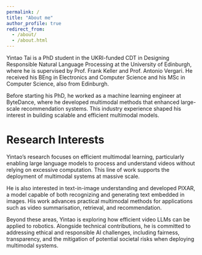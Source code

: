 ```yaml
---
permalink: /
title: "About me"
author_profile: true
redirect_from: 
  - /about/
  - /about.html
---
```


Yintao Tai is a PhD student in the UKRI-funded CDT in Designing Responsible Natural Language Processing at the University of Edinburgh, where he is supervised by Prof. Frank Keller and Prof. Antonio Vergari. He received his BEng in Electronics and Computer Science and his MSc in Computer Science, also from Edinburgh.

Before starting his PhD, he worked as a machine learning engineer at ByteDance, where he developed multimodal methods that enhanced large-scale recommendation systems. This industry experience shaped his interest in building scalable and efficient multimodal models.

Research Interests
======
Yintao’s research focuses on efficient multimodal learning, particularly enabling large language models to process and understand videos without relying on excessive computation. This line of work supports the deployment of multimodal systems at massive scale.

He is also interested in text-in-image understanding and developed PIXAR, a model capable of both recognizing and generating text embedded in images. His work advances practical multimodal methods for applications such as video summarisation, retrieval, and recommendation.

Beyond these areas, Yintao is exploring how efficient video LLMs can be applied to robotics. Alongside technical contributions, he is committed to addressing ethical and responsible AI challenges, including fairness, transparency, and the mitigation of potential societal risks when deploying multimodal systems.
